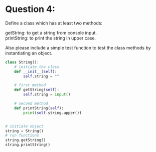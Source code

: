 Question 4:
============================
Define a class which has at least two methods:  

getString: to get a string from console input.     
printString: to print the string in upper case.    

Also please include a simple test function to test the class methods by instantiating an object.  


```.py
class String():
    # initiate the class
    def __init__(self):
        self.string = ""

    # first method
    def getString(self):
        self.string = input()

    # second method
    def printString(self):
        print(self.string.upper())


# initiate object
string = String()
# run functions
string.getString()
string.printString()
```
